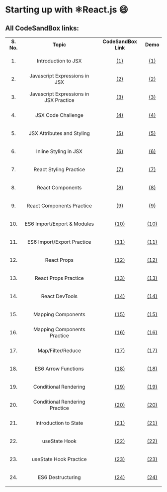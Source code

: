 # Starting up with ⚛️React.js :smile: 
## All CodeSandBox links:

<table>
    <tr>
        <td align="center"><strong>S. No.</strong></td>
        <td align="center"><strong>Topic</strong></td>
        <td align="center"><strong>CodeSandBox Link</strong></td>
        <td align="center"><strong>Demo</strong></td>
    </tr>
    <tr>
        <td align="center">1.</td>
        <td align="center">Introduction to JSX</td>
        <td align="center"><p align="center"><a href="https://codesandbox.io/s/introduction-to-jsx-forked-ijet3">(1)</a></p align="center"></td>
        <td align="center"><p align="center"><a href="https://ijet3.csb.app/">(1)</a></p></td>
    </tr>
    <tr>
        <td align="center">2.</td>
        <td align="center">Javascript Expressions in JSX</td>
        <td align="center"><p align="center"><a href="https://codesandbox.io/s/javascript-expressions-in-jsx-forked-5e6e1">(2)</a></td>
        <td align="center"><p align="center"><a href="https://5e6e1.csb.app/">(2)</a></p></td>
    </tr>
    <tr>
        <td align="center">3.</td>
        <td align="center">Javascript Expressions in JSX Practice</td>
        <td align="center"><p align="center"><a href="https://codesandbox.io/s/javascript-expressions-in-jsx-practice-forked-2rrg4">(3)</a></td>
        <td align="center"><p align="center"><a href="https://2rrg4.csb.app/">(3)</a></p></td>
    </tr>
    <tr>
        <td align="center">4.</td>
        <td align="center">JSX Code Challenge</td>
        <td align="center"><p align="center"><a href="https://codesandbox.io/s/jsx-code-challenge-forked-ctp96">(4)</a></td>
        <td align="center"><p align="center"><a href="https://ctp96.csb.app/">(4)</a></p></td>
    </tr>
    <tr>
        <td align="center">5.</td>
        <td align="center">JSX Attributes and Styling</td>
        <td align="center"><p align="center"><a href="https://codesandbox.io/s/jsx-attributes-and-styling-forked-ogujt?file=/src/index.js">(5)</a></td>
        <td align="center"><p align="center"><a href="https://ogujt.csb.app/">(5)</a></p></td>
    </tr>
    <tr>
        <td align="center">6.</td>
        <td align="center">Inline Styling in JSX</td>
        <td align="center"><p align="center"><a href="https://codesandbox.io/s/inline-styling-in-jsx-forked-viu1q?file=/src/index.js">(6)</a></td>
        <td align="center"><p align="center"><a href="https://viu1q.csb.app/">(6)</a></p></td>
    </tr>
    <tr>
        <td align="center">7.</td>
        <td align="center">React Styling Practice</td>
        <td align="center"><p align="center"><a href="https://codesandbox.io/s/react-styling-practice-forked-tjydt?file=/src/index.js">(7)</a></td>
        <td align="center"><p align="center"><a href="https://tjydt.csb.app/">(7)</a></p></td>
    </tr>
    <tr>
        <td align="center">8.</td>
        <td align="center">React Components</td>
        <td align="center"><p align="center"><a href="https://codesandbox.io/s/react-components-forked-sfhvl?file=/src/index.js">(8)</a></td>
        <td align="center"><p align="center"><a href="https://sfhvl.csb.app/">(8)</a></p></td>
    </tr>
    <tr>
        <td align="center">9.</td>
        <td align="center">React Components Practice</td>
        <td align="center"><p align="center"><a href="https://codesandbox.io/s/react-components-practice-forked-vh9jl?file=/src/index.js">(9)</a></td>
        <td align="center"><p align="center"><a href="https://vh9jl.csb.app/">(9)</a></p></td>
    </tr>
    <tr>
        <td align="center">10.</td>
        <td align="center">ES6 Import/Export & Modules</td>
        <td align="center"><p align="center"><a href="https://codesandbox.io/s/es6-importexport-modules-forked-8sgn5?file=/src/index.js">(10)</a></td>
        <td align="center"><p align="center"><a href="https://8sgn5.csb.app/">(10)</a></p></td>
    </tr>
    <tr>
        <td align="center">11.</td>
        <td align="center">ES6 Import/Export Practice</td>
        <td align="center"><p align="center"><a href="https://codesandbox.io/s/es6-importexport-practice-forked-iir9m?file=/src/index.js">(11)</a></td>
        <td align="center"><p align="center"><a href="https://iir9m.csb.app/">(11)</a></p></td>
    </tr>
    <tr>
        <td align="center">12.</td>
        <td align="center">React Props</td>
        <td align="center"><p align="center"><a href="https://codesandbox.io/s/react-props-forked-zekwd?file=/src/index.js">(12)</a></td>
        <td align="center"><p align="center"><a href="https://zekwd.csb.app/">(12)</a></p></td>
    </tr>
    <tr>
        <td align="center">13.</td>
        <td align="center">React Props Practice</td>
        <td align="center"><p align="center"><a href="https://codesandbox.io/s/react-props-practice-forked-09601?file=/src/index.js">(13)</a></td>
        <td align="center"><p align="center"><a href="https://09601.csb.app/">(13)</a></p></td>
    </tr>
    <tr>
        <td align="center">14.</td>
        <td align="center">React DevTools</td>
        <td align="center"><p align="center"><a href="https://codesandbox.io/s/react-devtools-6h981?file=/src/index.js">(14)</a></td>
        <td align="center"><p align="center"><a href="https://6h981.csb.app/">(14)</a></p></td>
    </tr>
    <tr>
        <td align="center">15.</td>
        <td align="center">Mapping Components</td>
        <td align="center"><p align="center"><a href="https://codesandbox.io/s/mapping-components-forked-e6994?file=/src/index.js">(15)</a></td>
        <td align="center"><p align="center"><a href="https://e6994.csb.app/">(15)</a></p></td>
    </tr>
    <tr>
        <td align="center">16.</td>
        <td align="center">Mapping Components Practice</td>
        <td align="center"><p align="center"><a href="https://codesandbox.io/s/mapping-components-practice-forked-4k46m?file=/src/index.js">(16)</a></td>
        <td align="center"><p align="center"><a href="https://4k46m.csb.app/">(16)</a></p></td>
    </tr>
    <tr>
        <td align="center">17.</td>
        <td align="center">Map/Filter/Reduce</td>
        <td align="center"><p align="center"><a href="https://codesandbox.io/s/mapfilterreduce-forked-rs29z?file=/src/index.js">(17)</a></td>
        <td align="center"><p align="center"><a href="https://rs29z.csb.app/">(17)</a></p></td>
    </tr>
    <tr>
        <td align="center">18.</td>
        <td align="center">ES6 Arrow Functions</td>
        <td align="center"><p align="center"><a href="https://codesandbox.io/s/es6-arrow-functions-forked-rtbjz?file=/src/index.js">(18)</a></td>
        <td align="center"><p align="center"><a href="https://rtbjz.csb.app/">(18)</a></p></td>
    </tr>
    <tr>
        <td align="center">19.</td>
        <td align="center">Conditional Rendering</td>
        <td align="center"><p align="center"><a href="https://codesandbox.io/s/conditional-rendering-forked-epsux?file=/src/index.js">(19)</a></td>
        <td align="center"><p align="center"><a href="https://epsux.csb.app/">(19)</a></p></td>
    </tr>
    <tr>
        <td align="center">20.</td>
        <td align="center">Conditional Rendering Practice</td>
        <td align="center"><p align="center"><a href="https://codesandbox.io/s/conditional-rendering-practice-forked-g8mqj?file=/src/index.js">(20)</a></td>
        <td align="center"><p align="center"><a href="https://g8mqj.csb.app/">(20)</a></p></td>
    </tr>
    <tr>
        <td align="center">21.</td>
        <td align="center">Introduction to State</td>
        <td align="center"><p align="center"><a href="https://codesandbox.io/s/introduction-to-state-completed-forked-kze9b?file=/src/index.js">(21)</a></td>
        <td align="center"><p align="center"><a href="https://kze9b.csb.app/">(21)</a></p></td>
    </tr>
    <tr>
        <td align="center">22.</td>
        <td align="center">useState Hook</td>
        <td align="center"><p align="center"><a href="https://codesandbox.io/s/usestate-hook-forked-j0pcs?file=/src/index.js">(22)</a></td>
        <td align="center"><p align="center"><a href="https://j0pcs.csb.app/">(22)</a></p></td>
    </tr>
    <tr>
        <td align="center">23.</td>
        <td align="center">useState Hook Practice</td>
        <td align="center"><p align="center"><a href="https://codesandbox.io/s/usestate-hook-practice-forked-s1lk4?file=/src/index.js">(23)</a></td>
        <td align="center"><p align="center"><a href="https://s1lk4.csb.app/">(23)</a></p></td>
    </tr>
    <tr>
        <td align="center">24.</td>
        <td align="center">ES6 Destructuring</td>
        <td align="center"><p align="center"><a href="https://codesandbox.io/s/es6-destructuring-forked-q164f?file=/src/index.js">(24)</a></td>
        <td align="center"><p align="center"><a href="https://q164f.csb.app/">(24)</a></p></td>
    </tr>
</table>